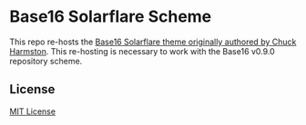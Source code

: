 # Base16 Solarflare Scheme

This repo re-hosts the [Base16 Solarflare theme originally authored by Chuck Harmston](https://github.com/chriskempson/base16-builder/tree/master/schemes/solarflare.yml).
This re-hosting is necessary to work with the Base16 v0.9.0 repository scheme.

## License
[MIT License](./LICENSE)
